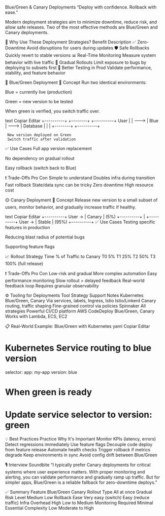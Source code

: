 Blue/Green & Canary Deployments
“Deploy with confidence. Rollback with ease.”

Modern deployment strategies aim to minimize downtime, reduce risk, and allow safe releases. Two of the most effective methods are Blue/Green and Canary deployments.

🧠 Why Use These Deployment Strategies?
Benefit	Description
✅ Zero-Downtime	Avoid disruptions for users during updates
🛡️ Safe Rollbacks	Quickly revert to stable versions
📊 Real-Time Monitoring	Measure system behavior with live traffic
🧪 Gradual Rollouts	Limit exposure to bugs by deploying to subsets first
🧰 Better Testing in Prod	Validate performance, stability, and feature behavior

🔷 Blue/Green Deployment
🔧 Concept
Run two identical environments:

Blue = currently live (production)

Green = new version to be tested

When green is verified, you switch traffic over.

text
Copiar
Editar
     +----------+      +--------+      +----------+
User |          | ---> |  Blue  | ---> | Database |
     |          |      +--------+      +----------+

     New version deployed on Green
     Switch traffic after validation
✅ Use Cases
Full app version replacement

No dependency on gradual rollout

Easy rollback (switch back to Blue)

❗ Trade-Offs
Pro	Con
Simple to understand	Doubles infra during transition
Fast rollback	State/data sync can be tricky
Zero downtime	High resource cost

🟡 Canary Deployment
🐤 Concept
Release new version to a small subset of users, monitor behavior, and gradually increase traffic if healthy.

text
Copiar
Editar
        +----------+
User →  |  Canary  | (5%)
        +----------+
           |
        +----------+
User →  |  Stable  | (95%)
        +----------+
✅ Use Cases
Testing specific features in production

Reducing blast radius of potential bugs

Supporting feature flags

📈 Rollout Strategy
Time	% of Traffic to Canary
T0	5%
T1	25%
T2	50%
T3	100% (full release)

❗ Trade-Offs
Pro	Con
Low-risk and gradual	More complex automation
Easy performance monitoring	Slow rollout = delayed feedback
Real-world feedback loop	Requires granular observability

⚙️ Tooling for Deployments
Tool	Strategy Support	Notes
Kubernetes	Blue/Green, Canary	Via services, labels, Ingress, Istio
Istio/Linkerd	Canary routing, traffic shaping	Fine-grained control via policies
Spinnaker	All strategies	Powerful CI/CD platform
AWS CodeDeploy	Blue/Green, Canary	Works with Lambda, ECS, EC2

📋 Real-World Example: Blue/Green with Kubernetes
yaml
Copiar
Editar
# Kubernetes Service routing to blue version
selector:
  app: my-app
  version: blue

# When green is ready
# Update service selector to version: green
💡 Best Practices
Practice	Why It's Important
Monitor KPIs (latency, errors)	Detect regressions immediately
Use feature flags	Decouple code deploy from feature release
Automate health checks	Trigger rollback if metrics degrade
Keep environments in sync	Avoid config drift between Blue/Green

🎙️ Interview Soundbite
“I typically prefer Canary deployments for critical systems where user experience matters. With proper monitoring and alerting, you can validate performance and gradually ramp up traffic. But for simpler apps, Blue/Green is a reliable fallback for zero-downtime deploys.”

✅ Summary
Feature	Blue/Green	Canary
Rollout Type	All at once	Gradual
Risk Level	Medium	Low
Rollback Ease	Very easy (switch)	Easy (reduce traffic)
Infra Overhead	High	Low to Medium
Monitoring Required	Minimal	Essential
Complexity	Low	Moderate to High
